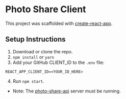 Photo Share Client
==========

This project was scaffolded with [create-react-app](https://github.com/facebook/create-react-app).

Setup Instructions
------
1. Download or clone the repo.
2. `npm install` or `yarn`
3. Add your GitHub CLIENT_ID to the `.env` file:

```
REACT_APP_CLIENT_ID=<YOUR_ID_HERE>
```
4. Run `npm start`.

* Note: The [photo-share-api](https://github.com/MoonHighway/learning-graphql/tree/master/chapter-06/photo-share-api) server must be running.